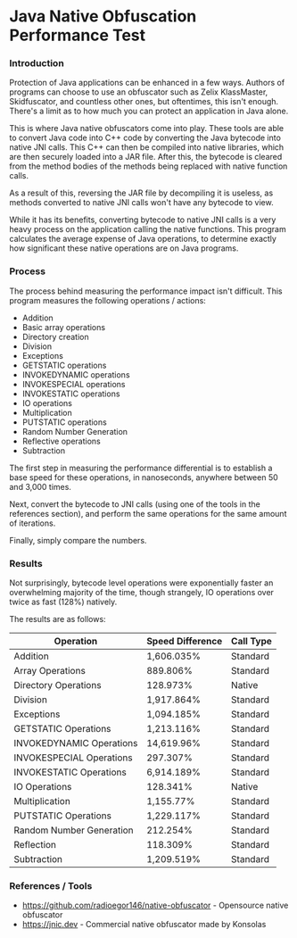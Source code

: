 # Java Native Obfuscation Performance Test

### Introduction

Protection of Java applications can be enhanced in a few ways. Authors of programs
can choose to use an obfuscator such as Zelix KlassMaster, Skidfuscator,
and countless other ones, but oftentimes, this isn't enough. There's a limit
as to how much you can protect an application in Java alone.

This is where Java native obfuscators come into play. These tools are able to convert Java code
into C++ code by converting the Java bytecode into native JNI calls. This C++
can then be compiled into native libraries, which are then securely loaded
into a JAR file. After this, the bytecode is cleared from the method bodies
of the methods being replaced with native function calls.

As a result of this, reversing the JAR file by decompiling it is useless,
as methods converted to native JNI calls won't have any bytecode to view.

While it has its benefits, converting bytecode to native JNI calls
is a very heavy process on the application calling the native functions.
This program calculates the average expense of Java operations, to determine
exactly how significant these native operations are on Java programs.

### Process

The process behind measuring the performance impact isn't difficult. This
program measures the following operations / actions:

- Addition
- Basic array operations
- Directory creation
- Division
- Exceptions
- GETSTATIC operations
- INVOKEDYNAMIC operations
- INVOKESPECIAL operations
- INVOKESTATIC operations
- IO operations
- Multiplication
- PUTSTATIC operations
- Random Number Generation
- Reflective operations
- Subtraction

The first step in measuring the performance differential is to establish
a base speed for these operations, in nanoseconds, anywhere between 50
and 3,000 times.

Next, convert the bytecode to JNI calls (using one of the tools in the
references section), and perform the same operations for the same amount of iterations.

Finally, simply compare the numbers.

### Results

Not surprisingly, bytecode level operations were exponentially faster
an overwhelming majority of the time, though strangely, IO operations
over twice as fast (128%) natively.

The results are as follows:

| Operation                | Speed Difference | Call Type |
|--------------------------|------------------|-----------|
| Addition                 | 1,606.035%       | Standard  |
| Array Operations         | 889.806%         | Standard  |
| Directory Operations     | 128.973%         | Native    |
| Division                 | 1,917.864%       | Standard  |
| Exceptions               | 1,094.185%       | Standard  |
| GETSTATIC Operations     | 1,213.116%       | Standard  |
| INVOKEDYNAMIC Operations | 14,619.96%       | Standard  |
| INVOKESPECIAL Operations | 297.307%         | Standard  |
| INVOKESTATIC Operations  | 6,914.189%       | Standard  |
| IO Operations            | 128.341%         | Native    |
| Multiplication           | 1,155.77%        | Standard  |
| PUTSTATIC Operations     | 1,229.117%       | Standard  |
| Random Number Generation | 212.254%         | Standard  |
| Reflection               | 118.309%         | Standard  |
| Subtraction              | 1,209.519%       | Standard  |

### References / Tools

- https://github.com/radioegor146/native-obfuscator - Opensource native obfuscator
- https://jnic.dev - Commercial native obfuscator made by Konsolas